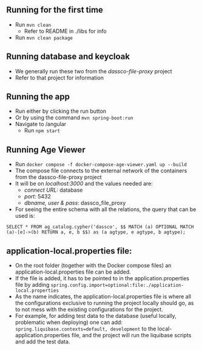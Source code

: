 ## Running for the first time
* Run ``mvn clean``
  * Refer to README in ./libs for info
* Run ``mvn clean package``

## Running database and keycloak
* We generally run these two from the _dassco-file-proxy_ project
* Refer to that project for information

## Running the app
* Run either by clicking the run button
* Or by using the command ``mvn spring-boot:run``
* Navigate to /angular
  * Run ``npm start``

## Running Age Viewer
* Run ``docker compose -f docker-compose-age-viewer.yaml up --build``
* The compose file connects to the external network of the containers from the dassco-file-proxy project
* It will be on _localhost:3000_ and the values needed are:
  * _connect URL:_ database
  * _port:_ 5432
  * _dbname, user & pass_: dassco_file_proxy
* For seeing the entire schema with all the relations, the query that can be used is:

`SELECT * FROM ag_catalog.cypher('dassco', $$
  MATCH (a)
  OPTIONAL MATCH (a)-[e]->(b)
  RETURN a, e, b
  $$) as (a agtype, e agtype, b agtype);`


## application-local.properties file:
* On the root folder (together with the Docker compose files) an application-local.properties file can be added. 
* If the file is added, it has to be pointed to in the application.properties file by adding `spring.config.import=optional:file:./application-local.properties`
* As the name indicates, the application-local.properties file is where all the configurations exclusive to running the project locally should go, as to not mess with the existing configurations for the project.
* For example, for adding test data to the database (useful locally, problematic when deploying) one can add: `spring.liquibase.contexts=default, development` to the local-application.properties file, and the project will run the liquibase scripts and add the test data.